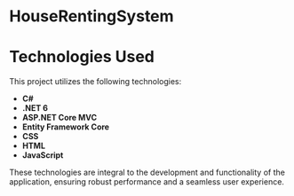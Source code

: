 # HouseRentingSystem
# Technologies Used

This project utilizes the following technologies:

- **C#**
- **.NET 6**
- **ASP.NET Core MVC**
- **Entity Framework Core**
- **CSS**
- **HTML**
- **JavaScript**

These technologies are integral to the development and functionality of the application, ensuring robust performance and a seamless user experience.

